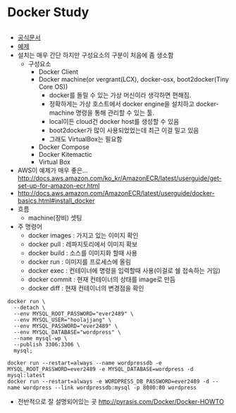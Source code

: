 Docker Study
===

## 
- [공식문서](https://docs.docker.com)
- [예제](http://blog.saltfactory.net/docker/running-docker-on-mac-using-with-docker-machine.html)
- 설치는 매우 간단 하지만 구성요소의 구분이 처음에 좀 생소함
  - 구성요소
    - Docker Client
    - Docker machine(or vergrant(LCX), docker-osx, boot2docker(Tiny Core OS))
      - docker를 돌릴 수 있는 가상 머신이라 생각하면 편해짐.
      - 정확하게는 가상 호스트에서 docker engine을 설치하고 docker-machine 명령을 통해 관리할 수 있는 툴.
      - local이든 cloud건 docker host를 생성할 수 있음
      - boot2docker가 많이 사용되었었는데 최근 이걸 밀고 있음
      - 그래도 VirtualBox는 필요함
    - Docker Compose
    - Docker Kitemactic
    - Virtual Box
- AWS이 예제가 매우 좋은... http://docs.aws.amazon.com/ko_kr/AmazonECR/latest/userguide/get-set-up-for-amazon-ecr.html
- http://docs.aws.amazon.com/AmazonECR/latest/userguide/docker-basics.html#install_docker
- 흐름
  - machine(장비) 셋팅
- 주 명령어
  - docker images : 가지고 있는 이미지 확인
  - docker pull : 레파지토리에서 이미지 확보
  - docker build : 소스를 이미지화 할때 사용
  - docker run : 이미지를 프로세스에 올림
  - docker exec : 컨테이너에 명령을 입력할때 사용(이걸로 쉘 접속하는 거임)
  - docker commit : 현재 컨테이너의 상태를 image로 만듬
  - docker diff : 현재 컨테이너의 변경점을 확인

```shell
docker run \
  --detach \
  --env MYSQL_ROOT_PASSWORD="ever2489" \
  --env MYSQL_USER="hoolajjang" \
  --env MYSQL_PASSWORD="ever2489" \
  --env MYSQL_DATABASE="wordpress" \
  --name mysql-wp \
  --publish 3306:3306 \
  mysql;

docker run --restart=always --name wordpressdb -e MYSQL_ROOT_PASSWORD=ever2489 -e MYSQL_DATABASE=wordpress -d mysql:latest
docker run --restart=always -e WORDPRESS_DB_PASSWORD=ever2489 -d --name wordpress --link wordpressdb:mysql -p 8080:80 wordpress
```
- 전반적으로 잘 설명되어있는 곳 http://pyrasis.com/Docker/Docker-HOWTO

